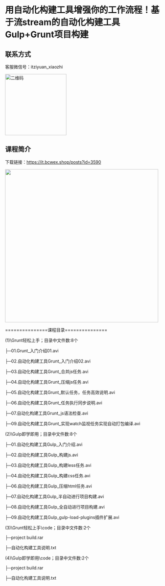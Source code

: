 # 用自动化构建工具增强你的工作流程！基于流stream的自动化构建工具Gulp+Grunt项目构建

## 联系方式

客服微信号：itziyuan_xiaozhi

<img src="https://ziyuanyun.oss-cn-guangzhou.aliyuncs.com/common/20240614073449/666b82192834a.jpg" width="200" height="200" alt="二维码">

## 课程简介

下载链接：https://it.bcwex.shop/posts?id=3590

<img src="https://ziyuanyun.oss-cn-guangzhou.aliyuncs.com/yun/20240515185231/664493ef9569a.jpg" width="500" alt="">

  

 ===============课程目录===============

 (1)\Grunt轻松上手；目录中文件数:8个

 ├─01.Grunt_入门介绍01.avi

 ├─02.自动化构建工具Grunt_入门介绍02.avi

 ├─03.自动化构建工具Grunt_合并js任务.avi

 ├─04.自动化构建工具Grunt_压缩js任务.avi

 ├─05.自动化构建工具Grunt_默认任务，任务高效说明.avi

 ├─06.自动化构建工具Grunt_任务执行同步说明.avi

 ├─07.自动化构建工具Grunt_js语法检查.avi

 ├─09.自动化构建工具Grunt_实现watch监视任务实现自动打包编译.avi

 (2)\Gulp即学即用；目录中文件数:8个

 ├─01.自动化构建工具Gulp_入门介绍.avi

 ├─02.自动化构建工具Gulp_构建js.avi

 ├─03.自动化构建工具Gulp_构建less任务.avi

 ├─04.自动化构建工具Gulp_构建css任务.avi

 ├─06.自动化构建工具Gulp_压缩html任务.avi

 ├─07.自动化构建工具Gulp_半自动进行项目构建.avi

 ├─08.自动化构建工具Gulp_全自动进行项目构建.avi

 ├─09.自动化构建工具Gulp_gulp-load-plugins插件扩展.avi

 (3)\Grunt轻松上手\code；目录中文件数:2个

 ├─project build.rar

 ├─自动化构建工具说明.txt

 (4)\Gulp即学即用\code；目录中文件数:2个

 ├─project build.rar

 ├─自动化构建工具说明.txt

  